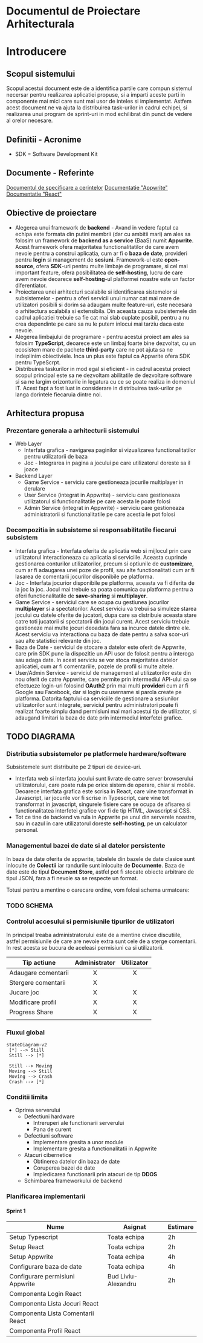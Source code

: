 # Documentul de Proiectare Arhitecturala

# Introducere

## Scopul sistemului
Scopul acestui document este de a identifica partile care compun sistemul necersar pentru realizarea aplicatiei propuse, si a imparti aceste parti in componente mai mici care sunt mai usor de inteles si implementat. Astfem acest document ne va ajuta la distribuirea task-urilor in cadrul echipei, si realizarea unui program de sprint-uri in mod echilibrat din punct de vedere al orelor necesare.

## Definitii - Acronime
* SDK = Software Development Kit

## Documente - Referinte
[Documentul de specificare a cerintelor](https://gist.github.com/Potochi/33fe32cc650ce448618b1ef9d91c7d50)
[Documentatie "Appwrite"](https://appwrite.io/docs)
[Documentatie "React"](https://reactjs.org/docs/getting-started.html)

## Obiective de proiectare
* Alegerea unui framework de **backend** - Avand in vedere faptul ca echipa este formata din putini membrii (dar cu ambitii mari) am ales sa folosim un framework de **backend as a service** (BaaS) numit **Appwrite**. Acest framework ofera majoritatea functionalitatilor de care avem nevoie pentru a construi aplicatia, cum ar fi o **baza de date**, provideri pentru **login** si management de **sesiuni**. Framework-ul este **open-source**, ofera **SDK**-uri pentru multe limbaje de programare, si cel mai important feature, ofera posibilitatea de **self-hosting**, lucru de care avem nevoie deoarece **self-hosting**-ul platformei noastre este un factor diferentiator.
* Proiectarea unei arhitecturi scalabile si identificarea sistemelor si subsistemelor - pentru a oferi servicii unui numar cat mai mare de utilizatori posibili si dorim sa adaugam multe feature-uri, este necesara o arhitectura scalabila si extensibila. Din aceasta cauza subsistemele din cadrul aplicatiei trebuie sa fie cat mai slab cuplate posibil, pentru a nu crea dependinte pe care sa nu le putem inlocui mai tarziu daca este nevoie.
* Alegerea limbajului de programare - pentru acestui proiect am ales sa folosim **TypeScript**, deoarece este un limbaj foarte bine dezvoltat, cu un ecosistem mare de pachete **third-party** care ne pot ajuta sa ne indeplinim obiectiviele. Inca un plus este faptul ca Appwrite ofera SDK pentru TypeScrpt.
* Distribuirea taskurilor in mod egal si eficient - in cadrul acestui proiect scopul principal este sa ne dezvoltam abilitatile de dezvoltare software si sa ne largim orizonturile in legatura cu ce se poate realiza in domeniul IT. Acest fapt a fost luat in considerare in distribuirea task-urilor pe langa dorintele fiecaruia dintre noi. 

## Arhitectura propusa
### Prezentare generala a arhitecturii sistemului
* Web Layer
    * Interfata grafica - navigarea paginilor si vizualizarea functionalitatilor pentru utilizatorii de baza
    * Joc - Integrarea in pagina a jocului pe care utilizatorul doreste sa il joace
* Backend Layer
    * Game Service - serviciu care gestioneaza jocurile multiplayer in derulare
    * User Service (integrat in Appwrite) - serviciu care gestioneaza utilizatorul si functionalitatile pe care acesta le poate folosi
    * Admin Service (integrat in Appwrite) - serviciu care gestioneaza administratorii si functionalitatile pe care acestia le pot folosi

### Decompozitia in subsisteme si responsabilitatile fiecarui subsistem
* Interfata grafica - Interfata oferita de aplicatia web si mijlocul prin care utilizatorul interactioneaza cu aplicatia si serviciile. Aceasta cuprinde gestionarea conturilor utilizatorilor, precum si optiunile de **customizare**, cum ar fi adaugarea unei poze de profil, sau alte functionalitati cum ar fi lasarea de comentarii jocurilor disponibile pe platforma.
* Joc - Interfata jocurior disponibile pe platforma, aceasta va fi diferita de la joc la joc. Jocul mai trebuie sa poata comunica cu platforma pentru a oferi functionalitatile de **save-sharing** si **multiplayer**.
* Game Service - serviciul care se ocupa cu gestiunea jocurilor **multiplayer** si a spectatorilor. Acest serviciu va trebui sa simuleze starea jocului cu datele oferite de jucatori, dupa care sa distribuie aceasta stare catre toti jucatorii si spectatorii din jocul curent. Acest serviciu trebuie gestioneze mai multe jocuri deoadata fara sa incurce datele dintre ele. Acest serviciu va interactiona cu baza de date pentru a salva scor-uri sau alte statistici relevante din joc.
* Baza de Date - serviciul de stocare a datelor este oferit de Appwrite, care prin SDK pune la dispozitie un API usor de folosit pentru a interoga sau adaga date. In acest serviciu se vor stoca majoritatea datelor aplicatiei, cum ar fi comentariile, pozele de profil si multe altele.
* User/Admin Service - serviciul de management al utilizatorilor este din nou oferit de catre Appwrite, care permite prin intermediul API-ului sa se efectueze login-uri folosind **OAuth2** prin mai multi **provideri** cum ar fi Google sau Facebook, dar si login cu username si parola create pe platforma. Datorita faptului ca serviciile de gestionare a sesiunilor utilizatorilor sunt integrate, serviciul pentru administratori poate fi realizat foarte simplu dand permisiuni mai mari acestui tip de utilizator, si adaugand limitari la baza de date prin intermediul interfetei grafice.

## TODO DIAGRAMA

### Distributia subsistemelor pe platformele hardware/software
Subsistemele sunt distribuite pe 2 tipuri de device-uri. 
* Interfata web si interfata jocului sunt livrate de catre server browserului utilizatorului, care poate rula pe orice sistem de operare, chiar si mobile. Deoarece interfata grafica este scrisa in React, care vine transformat in Javascript, iar jocurile vor fi scrise in Typescript, care vine tot transformat in javascript, singurele fisiere care se ocupa de afisarea si functionalitatea interfetei grafice vor fi de tip HTML, Javascript si CSS.
* Tot ce tine de backend va rula in Appwrite pe unul din serverele noastre, sau in cazul in care utilizatorul doreste **self-hosting**, pe un calculator personal.

### Managementul bazei de date si al datelor persistente
In baza de date oferita de appwrite, tabelele din bazele de date clasice sunt inlocuite de **Colectii** iar randurile sunt inlocuite de **Documente**. Baza de date este de tipul **Document Store**, astfel pot fi stocate obiecte arbitrare de tipul JSON, fara a fi nevoie sa se respecte un format.

Totusi pentru a mentine o oarecare ordine, vom folosi schema urmatoare:
### TODO SCHEMA
### Controlul accesului si permisiunile tipurilor de utilizatori
In principal treaba administratorului este de a mentine civice discutiile, astfel permisiunile de care are nevoie extra sunt cele de a sterge comentarii. In rest acesta se bucura de aceleasi permisiuni ca si utilizatorii.

| Tip actiune         | Administrator | Utilizator |
|---------------------|:-------------:|:----------:|
| Adaugare comentarii | X             | X          |
| Stergere comentarii | X             |            |
| Jucare joc          | X             | X          |
| Modificare profil   | X             | X          |
| Progress Share      | X             | X          |
|                     |               |            |
### Fluxul global
```mermaid
stateDiagram-v2  
 [*] --> Still  
 Still --> [*]  
   
 Still --> Moving  
 Moving --> Still  
 Moving --> Crash  
 Crash --> [*]
```
### Conditii limita
* Oprirea serverului
    * Defectiuni hardware
        * Intreruperi ale functionarii serverului
        * Pana de curent
    * Defectiuni software
        * Implementare gresita a unor module 
        * Implementare gresita a functionalitatii in Appwrite
  * Atacuri cibernetice
      * Obtinerea datelor din baza de date
      * Coruperea bazei de date
      * Impiedicarea functionarii prin atacuri de tip **DDOS**
  * Schimbarea frameworkului de backend
### Planificarea implementarii
#### Sprint 1

| Nume                              | Asignat             | Estimare |
|-----------------------------------|---------------------|----------|
| Setup Typescript                  | Toata echipa        | 2h       |
| Setup React                       | Toata echipa        | 2h       |
| Setup Appwrite                    | Toata echipa        | 4h       |
| Configurare baza de date          | Toata echipa        | 4h       |
| Configurare permisiuni Appwrite   | Bud Liviu-Alexandru | 2h       |
| Componenta Login React            |                     |          |
| Componenta Lista Jocuri React     |                     |          |
| Componenta Lista Comentarii React |                     |          |
| Componenta Profil React           |                     |          |

